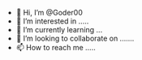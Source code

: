 - 👋 Hi, I’m @Goder00
- 👀 I’m interested in .....
- 🌱 I’m currently learning ...
- 💞️ I’m looking to collaborate on .......
- 📫 How to reach me .....

<!---
Goder00/Goder00 is a ✨ special ✨ repository because its `README.md` (this file) appears on your GitHub profile.
You can click the Preview link to take a look at your changes.
--->
